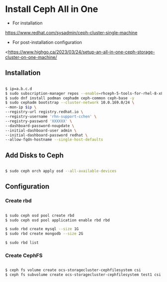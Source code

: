 # Install Ceph All in One

* For installation

<https://www.redhat.com/sysadmin/ceph-cluster-single-machine>

* For post-installation configuration

<<https://www.highgo.ca/2023/03/24/setup-an-all-in-one-ceph-storage-cluster-on-one-machine/>

## Installation

```bash

$ ip=a.b.c.d
$ sudo subscription-manager repos --enable=rhceph-5-tools-for-rhel-8-x86_64-rpms
$ sudo dnf install podman cephadm ceph-common ceph-base -y
$ sudo cephadm bootstrap --cluster-network 10.0.169.0/24 \
--mon-ip $ip \
--registry-url registry.redhat.io \
--registry-username 'rhn-support-cchen' \
--registry-password 'XXXXXX' \
--dashboard-password-noupdate \
--initial-dashboard-user admin \
--initial-dashboard-password redhat \
--allow-fqdn-hostname --single-host-defaults

```

## Add Disks to Ceph

```bash

$ sudo ceph orch apply osd --all-available-devices

```

## Configuration

### Create rbd

```bash

$ sudo ceph osd pool create rbd
$ sudo ceph osd pool application enable rbd rbd

$ sudo rbd create mysql --size 1G
$ sudo rbd create mongodb --size 2G

$ sudo rbd list
```

### Create CephFS

```bash

$ ceph fs volume create ocs-storagecluster-cephfilesystem csi
$ ceph fs subvolume create ocs-storagecluster-cephfilesystem test1 csi

```
